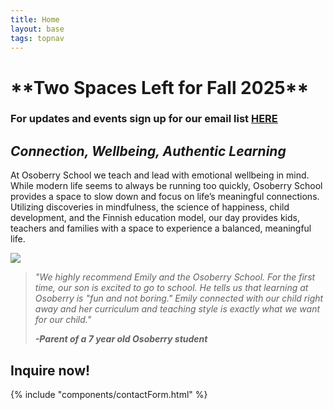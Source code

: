 ```yaml
---
title: Home
layout: base
tags: topnav
---
```

# \*\*Two Spaces Left for Fall 2025\*\*

### For updates and events sign up for our email list [HERE](http://eepurl.com/iOiTlM)

## *Connection, Wellbeing, Authentic Learning*

At Osoberry School we teach and lead with emotional wellbeing in mind. While modern life seems to always be running too quickly, Osoberry School provides a space to slow down and focus on life’s meaningful connections. Utilizing discoveries in mindfulness, the science of happiness, child development, and the Finnish education model, our day provides kids, teachers and families with a space to experience a balanced, meaningful life.

![](/assets/uploads/untitled-design-28-.png)

> *"We highly recommend Emily and the Osoberry School. For the first time, our son is excited to go to school. He tells us that learning at Osoberry is "fun and not boring." Emily connected with our child right away and her curriculum and teaching style is exactly what we want for our child."*
>
> ***\-Parent of a 7 year old Osoberry student***

## Inquire now!

{% include "components/contactForm.html" %}
